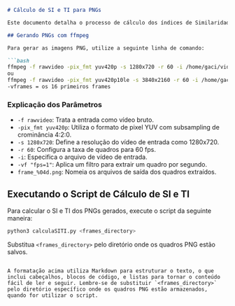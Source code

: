 
```markdown
# Cálculo de SI e TI para PNGs

Este documento detalha o processo de cálculo dos índices de Similaridade Estrutural (SI) e de Intensidade Temporal (TI) para imagens PNG geradas a partir de arquivos de vídeo, utilizando uma linha de comando específica com o ffmpeg.

## Gerando PNGs com ffmpeg

Para gerar as imagens PNG, utilize a seguinte linha de comando:

```bash
ffmpeg -f rawvideo -pix_fmt yuv420p -s 1280x720 -r 60 -i /home/gaci/videos/720p/FourPeople_1280x720_60.yuv -vf "fps=1" frame_%04d.png
ou
ffmpeg -f rawvideo -pix_fmt yuv420p10le -s 3840x2160 -r 60 -i /home/gaci/videos/4K/Tango2_3840x2160_60fps_10bit_420.yuv -vframes 16 quadro_Tango2_%04d.png
-vframes = os 16 primeiros frames
```

### Explicação dos Parâmetros

- `-f rawvideo`: Trata a entrada como vídeo bruto.
- `-pix_fmt yuv420p`: Utiliza o formato de pixel YUV com subsampling de crominância 4:2:0.
- `-s 1280x720`: Define a resolução do vídeo de entrada como 1280x720.
- `-r 60`: Configura a taxa de quadros para 60 fps.
- `-i`: Especifica o arquivo de vídeo de entrada.
- `-vf "fps=1"`: Aplica um filtro para extrair um quadro por segundo.
- `frame_%04d.png`: Nomeia os arquivos de saída dos quadros extraídos.

## Executando o Script de Cálculo de SI e TI

Para calcular o SI e TI dos PNGs gerados, execute o script da seguinte maneira:

```bash
python3 calculaSITI.py <frames_directory>
```

Substitua `<frames_directory>` pelo diretório onde os quadros PNG estão salvos.
```

A formatação acima utiliza Markdown para estruturar o texto, o que inclui cabeçalhos, blocos de código, e listas para tornar o conteúdo fácil de ler e seguir. Lembre-se de substituir `<frames_directory>` pelo diretório específico onde os quadros PNG estão armazenados, quando for utilizar o script.
